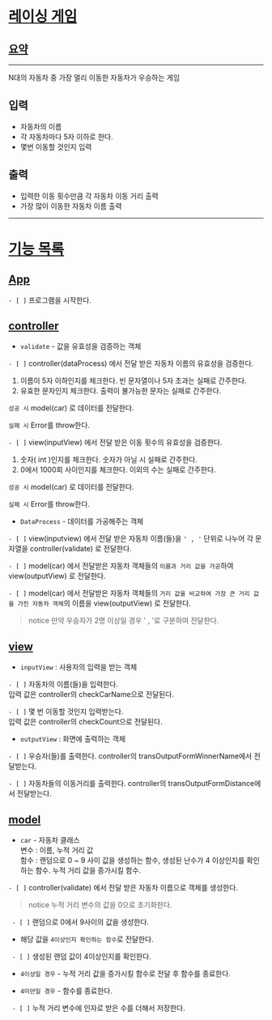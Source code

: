 # [레이싱 게임](#레이싱-게임)
## [요약](#요약)
***
N대의 자동차 중 가장 멀리 이동한 자동차가 우승하는 게임

## 입력
- 자동차의 이름
- 각 자동차마다 5자 이하로 한다.
- 몇번 이동할 것인지 입력
## 출력
- 입력한 이동 횟수만큼 각 자동차 이동 거리 출력
- 가장 많이 이동한 자동차 이름 출력


---
# [기능 목록](#기능-목록)
## [App](#app-클래스)

`- [ ]` 프로그램을 시작한다.

## [controller](#controller)
- `validate` - 값을 유효성을 검증하는 객체

`- [ ]` controller(dataProcess) 에서 전달 받은 자동차 이름의 유효성을 검증한다.<br>
1. 이름이 5자 이하인지를 체크한다. 빈 문자열이나 5자 초과는 실패로 간주한다.
2. 유효한 문자인지 체크한다. 출력이 불가능한 문자는 실패로 간주한다.<br>

`성공 시` model(car) 로 데이터를 전달한다.

`실패 시` Error를 throw한다.<br>

`- [ ]` view(inputView) 에서 전달 받은 이동 횟수의 유효성을 검증한다.<br>
1. 숫자( int )인지를 체크한다. 숫자가 아닐 시 실패로 간주한다.
2. 0에서 1000회 사이인지를 체크한다. 이외의 수는 실패로 간주한다.

`성공 시` model(car) 로 데이터를 전달한다.

`실패 시` Error를 throw한다.<br>

- `DataProcess` - 데이터를 가공해주는 객체

`- [ ]` view(inputview) 에서 전달 받은 자동차 이름(들)을 `' , '` 단위로 나누어 각 문자열을 controller(validate) 로 전달한다.

`- [ ]` model(car) 에서 전달받은 자동차 객체들의 `이름과 거리 값을 가공`하여 view(outputView) 로 전달한다.

`- [ ]` model(car) 에서 전달받은 자동차 객체들의 `거리 값을 비교하여 가장 큰 거리 값을 가진 자동차 객체`의 이름을 view(outputView) 로 전달한다.
> notice 만약 우승자가 2명 이상일 경우 ' , '로 구분하여 전달한다.


## [view](#view)
- `inputView` : 사용자의 입력을 받는 객체

`- [ ]` 자동차의 이름(들)을 입력한다.<br> 입력 값은 controller의 checkCarName으로 전달된다.

`- [ ]` 몇 번 이동할 것인지 입력받는다.<br> 입력 값은 controller의 checkCount으로 전달된다.


- `outputView` : 화면에 출력하는 객체

`- [ ]` 우승자(들)를 출력한다. controller의 transOutputFormWinnerName에서 전달받는다.

`- [ ]` 자동차들의 이동거리를 출력한다. controller의 transOutputFormDistance에서 전달받는다.

## [model](#model)
- `car` - 자동차 클래스<br>
변수 : 이름, 누적 거리 값<br>
함수 : 랜덤으로 0 ~ 9 사이 값을 생성하는 함수, 생성된 난수가 4 이상인지를 확인하는 함수. 누적 거리 값을 증가시킬 함수.

`- [ ]` controller(validate) 에서 전달 받은 자동차 이름으로 객체를 생성한다.
> notice 누적 거리 변수의 값을 0으로 초기화한다.

` - [ ]` 랜덤으로 0에서 9사이의 값을 생성한다.

- 해당 값을 `4이상인지 확인하는 함수`로 전달한다.

` - [ ]` 생성된 랜덤 값이 4이상인지를 확인한다.

- `4이상일 경우` - 누적 거리 값을 증가시킬 함수로 전달 후 함수를 종료한다.

- `4미만일 경우` - 함수를 종료한다.

` - [ ]` 누적 거리 변수에 인자로 받은 수를 더해서 저장한다.